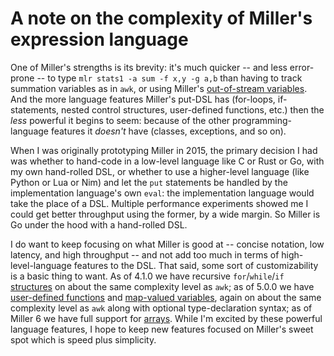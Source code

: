 <!---  PLEASE DO NOT EDIT DIRECTLY. EDIT THE .md.in FILE PLEASE. --->
# A note on the complexity of Miller's expression language

One of Miller's strengths is its brevity: it's much quicker -- and less
error-prone -- to type `mlr stats1 -a sum -f x,y -g a,b` than having to track
summation variables as in `awk`, or using Miller's [out-of-stream
variables](reference-dsl-variables.md#out-of-stream-variables). And the more
language features Miller's put-DSL has (for-loops, if-statements, nested
control structures, user-defined functions, etc.) then the *less* powerful it
begins to seem: because of the other programming-language features it *doesn't*
have (classes, exceptions, and so on).

When I was originally prototyping Miller in 2015, the primary decision I had
was whether to hand-code in a low-level language like C or Rust or Go, with my
own hand-rolled DSL, or whether to use a higher-level language (like Python or
Lua or Nim) and let the `put` statements be handled by the implementation
language's own `eval`: the implementation language would take the place of a
DSL. Multiple performance experiments showed me I could get better throughput
using the former, by a wide margin. So Miller is Go under the hood with a
hand-rolled DSL.

I do want to keep focusing on what Miller is good at -- concise notation, low
latency, and high throughput -- and not add too much in terms of
high-level-language features to the DSL.  That said, some sort of
customizability is a basic thing to want. As of 4.1.0 we have recursive
`for`/`while`/`if` [structures](reference-dsl-control-structures.md) on about
the same complexity level as `awk`; as of 5.0.0 we have [user-defined
functions](reference-dsl-user-defined-functions.md) and [map-valued
variables](reference-dsl-variables.md), again on about the same complexity level
as `awk` along with optional type-declaration syntax; as of Miller 6 we have
full support for [arrays](reference-dsl-arrays.md).  While I'm excited by these
powerful language features, I hope to keep new features focused on Miller's
sweet spot which is speed plus simplicity.

